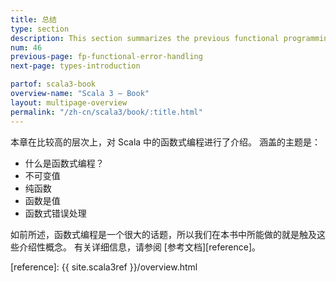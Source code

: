 ```yaml
---
title: 总结 
type: section
description: This section summarizes the previous functional programming sections.
num: 46
previous-page: fp-functional-error-handling
next-page: types-introduction

partof: scala3-book
overview-name: "Scala 3 — Book"
layout: multipage-overview
permalink: "/zh-cn/scala3/book/:title.html"
---
```



本章在比较高的层次上，对 Scala 中的函数式编程进行了介绍。
涵盖的主题是：

- 什么是函数式编程？
- 不可变值
- 纯函数
- 函数是值
- 函数式错误处理

如前所述，函数式编程是一个很大的话题，所以我们在本书中所能做的就是触及这些介绍性概念。
有关详细信息，请参阅 [参考文档][reference]。

[reference]: {{ site.scala3ref }}/overview.html


